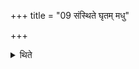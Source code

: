+++
title = "09 संस्थिते घृतम् मधु"

+++

<details><summary>थिते</summary>

संस्थिते घृतं मधु वा प्राश्नन्ति ९
</details>
